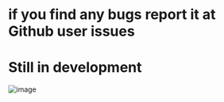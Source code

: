 # if you find any bugs report it at Github user issues
# Still in development
![image](https://github.com/antiwar3/py/blob/master/png/QQ%E5%9B%BE%E7%89%8720191218214022.png)

